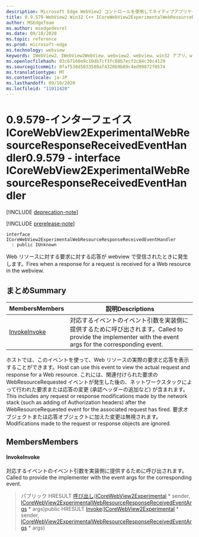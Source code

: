 ```yaml
---
description: Microsoft Edge WebView2 コントロールを使用してネイティブアプリケーションに web 技術 (HTML、CSS、JavaScript) を埋め込む
title: 0.9.579-WebView2 Win32 C++ ICoreWebView2ExperimentalWebResourceResponseReceivedEventHandler
author: MSEdgeTeam
ms.author: msedgedevrel
ms.date: 09/10/2020
ms.topic: reference
ms.prod: microsoft-edge
ms.technology: webview
keywords: IWebView2、IWebView2WebView、webview2、webview、win32 アプリ、win32、edge、ICoreWebView2、ICoreWebView2Controller、browser control、edge html、ICoreWebView2ExperimentalWebResourceResponseReceivedEventHandler
ms.openlocfilehash: 03c67160e9c10db7cf3fc88b7ecf2c84c30c4129
ms.sourcegitcommit: 0faf538d5033508af4320b9b89c4ed99872f0574
ms.translationtype: MT
ms.contentlocale: ja-JP
ms.lasthandoff: 09/10/2020
ms.locfileid: "11011420"
---
```

# <span data-ttu-id="086aa-104">0.9.579-インターフェイス ICoreWebView2ExperimentalWebResourceResponseReceivedEventHandler</span><span class="sxs-lookup"><span data-stu-id="086aa-104">0.9.579 - interface ICoreWebView2ExperimentalWebResourceResponseReceivedEventHandler</span></span> 

[!INCLUDE [deprecation-note](../../includes/deprecation-note.md)]

[!INCLUDE [prerelease-note](../../includes/prerelease-note.md)]

```
interface ICoreWebView2ExperimentalWebResourceResponseReceivedEventHandler
  : public IUnknown
```

<span data-ttu-id="086aa-105">Web リソースに対する要求に対する応答が webview で受信されたときに発生します。</span><span class="sxs-lookup"><span data-stu-id="086aa-105">Fires when a response for a request is received for a Web resource in the webview.</span></span>

## <span data-ttu-id="086aa-106">まとめ</span><span class="sxs-lookup"><span data-stu-id="086aa-106">Summary</span></span>

 <span data-ttu-id="086aa-107">Members</span><span class="sxs-lookup"><span data-stu-id="086aa-107">Members</span></span>                        | <span data-ttu-id="086aa-108">説明</span><span class="sxs-lookup"><span data-stu-id="086aa-108">Descriptions</span></span>
--------------------------------|---------------------------------------------
[<span data-ttu-id="086aa-109">Invoke</span><span class="sxs-lookup"><span data-stu-id="086aa-109">Invoke</span></span>](#invoke) | <span data-ttu-id="086aa-110">対応するイベントのイベント引数を実装側に提供するために呼び出されます。</span><span class="sxs-lookup"><span data-stu-id="086aa-110">Called to provide the implementer with the event args for the corresponding event.</span></span>

<span data-ttu-id="086aa-111">ホストでは、このイベントを使って、Web リソースの実際の要求と応答を表示することができます。</span><span class="sxs-lookup"><span data-stu-id="086aa-111">Host can use this event to view the actual request and response for a Web resource.</span></span> <span data-ttu-id="086aa-112">これには、関連付けられた要求の WebResourceRequested イベントが発生した後の、ネットワークスタックによって行われた要求または応答の変更 (承認ヘッダーの追加など) が含まれます。</span><span class="sxs-lookup"><span data-stu-id="086aa-112">This includes any request or response modifications made by the network stack (such as adding of Authorization headers) after the WebResourceRequested event for the associated request has fired.</span></span> <span data-ttu-id="086aa-113">要求オブジェクトまたは応答オブジェクトに加えた変更は無視されます。</span><span class="sxs-lookup"><span data-stu-id="086aa-113">Modifications made to the request or response objects are ignored.</span></span>

## <span data-ttu-id="086aa-114">Members</span><span class="sxs-lookup"><span data-stu-id="086aa-114">Members</span></span>

#### <span data-ttu-id="086aa-115">Invoke</span><span class="sxs-lookup"><span data-stu-id="086aa-115">Invoke</span></span> 

<span data-ttu-id="086aa-116">対応するイベントのイベント引数を実装側に提供するために呼び出されます。</span><span class="sxs-lookup"><span data-stu-id="086aa-116">Called to provide the implementer with the event args for the corresponding event.</span></span>

> <span data-ttu-id="086aa-117">パブリック HRESULT [呼び出し](#invoke)([ICoreWebView2Experimental](icorewebview2experimental.md) \* sender, [ICoreWebView2ExperimentalWebResourceResponseReceivedEventArgs](icorewebview2experimentalwebresourceresponsereceivedeventargs.md) \* args)</span><span class="sxs-lookup"><span data-stu-id="086aa-117">public HRESULT [Invoke](#invoke)([ICoreWebView2Experimental](icorewebview2experimental.md) \* sender, [ICoreWebView2ExperimentalWebResourceResponseReceivedEventArgs](icorewebview2experimentalwebresourceresponsereceivedeventargs.md) \* args)</span></span>

